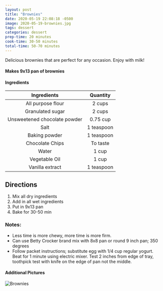 ```yaml
---
layout: post
title: "Brownies"
date: 2020-05-19 22:08:18 -0500
image: 2020-05-19-brownies.jpg
tags: dessert
categories: dessert
prep-time: 20 minutes
cook-time: 30-50 minutes
total-time: 50-70 minutes
---
```


Delicious brownies that are perfect for any occasion. Enjoy with milk!

#### Makes 9x13 pan of brownies

#### Ingredients

|          Ingredients         |  Quantity  |
|:----------------------------:|:----------:|
|       All purpose flour      |   2 cups   |
|       Granulated sugar       |   2 cups   |
| Unsweetened chocolate powder |  0.75 cup  |
|             Salt             | 1 teaspoon |
|         Baking powder        | 1 teaspoon |
|        Chocolate Chips       |  To taste  |
|             Water            |    1 cup   |
|         Vegetable Oil        |    1 cup   |
|        Vanilla extract       | 1 teaspoon |

## Directions

1. Mix all dry ingredients
2. Add in all wet ingredients
3. Put in 9x13 pan
4. Bake for 30-50 min

### Notes:

* Less time is more chewy, more time is more firm.
* Can use Betty Crocker brand mix with 8x8 pan or round 9 inch pan; 350 degrees
* Follow packet instructions; substitute egg with 1/4 cup regular yogurt. Beat for 1 minute using electric mixer. Test 2 inches from edge of tray, toothpick test with knife on the edge of pan not the middle.

#### Additional Pictures

![Brownies](https://jainrecipes.github.io/images/2023-12-29-brownies.jpg)
